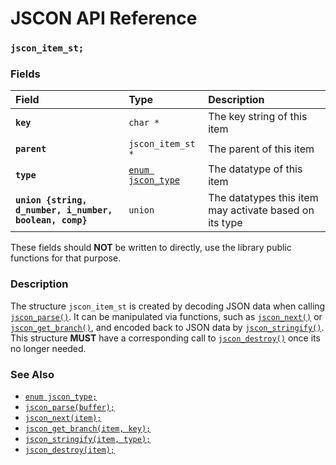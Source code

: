 # JSCON API Reference

### `jscon_item_st;`

### Fields

| Field | Type | Description |
| :--- | :--- | :--- |
|**`key`**|`char *`| The key string of this item |
|**`parent`**|`jscon_item_st *`| The parent of this item |
|**`type`**|[`enum jscon_type`](jscon_type.md)| The datatype of this item |
|**`union {string, d_number, i_number, boolean, comp}`**|`union`| The datatypes this item may activate based on its type |

These fields should **NOT** be written to directly, use the library public functions for that purpose.

### Description

The structure `jscon_item_st` is created by decoding JSON data when calling [`jscon_parse()`](jscon_parse.md). It can be manipulated via functions, such as [`jscon_next()`](jscon_next.md) or [`jscon_get_branch()`](jscon_get_branch.md), and encoded back to JSON data by [`jscon_stringify()`](jscon_stringify.md). This structure **MUST** have a corresponding call to [`jscon_destroy()`](jscon_destroy.md) once its no longer needed.

### See Also

* [`enum jscon_type;`](jscon_type.md)
* [`jscon_parse(buffer);`](jscon_parse.md)
* [`jscon_next(item);`](jscon_next.md)
* [`jscon_get_branch(item, key);`](jscon_get_branch.md)
* [`jscon_stringify(item, type);`](jscon_stringify.md)
* [`jscon_destroy(item);`](jscon_destroy.md)
